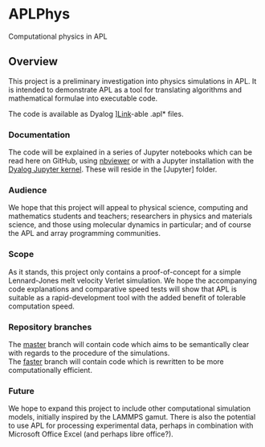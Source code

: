 # APLPhys
Computational physics in APL

## Overview
This project is a preliminary investigation into physics simulations in APL. It is intended to demonstrate APL as a tool for translating algorithms and mathematical formulae into executable code. 

The code is available as Dyalog [\]Link](https://github.com/dyalog/link)-able .apl* files.

### Documentation
The code will be explained in a series of Jupyter notebooks which can be read here on GitHub, using [nbviewer](https://nbviewer.jupyter.org/) or with a Jupyter installation with the [Dyalog Jupyter kernel](https://github.com/Dyalog/dyalog-jupyter-kernel). These will reside in the [Jupyter] folder.

### Audience
We hope that this project will appeal to physical science, computing and mathematics students and teachers; researchers in physics and materials science, and those using molecular dynamics in particular; and of course the APL and array programming communities.

### Scope
As it stands, this project only contains a proof-of-concept for a simple Lennard-Jones melt velocity Verlet simulation. We hope the accompanying code explanations and comparative speed tests will show that APL is suitable as a rapid-development tool with the added benefit of tolerable computation speed.

### Repository branches
The [master](https://github.com/rikedyp/APLPhys/tree/master) branch will contain code which aims to be semantically clear with regards to the procedure of the simulations.  
The [faster](https://github.com/rikedyp/APLPhys/tree/faster) branch will contain code which is rewritten to be more computationally efficient.

### Future
We hope to expand this project to include other computational simulation models, initially inspired by the LAMMPS gamut. There is also the potential to use APL for processing experimental data, perhaps in combination with Microsoft Office Excel (and perhaps libre office?).
